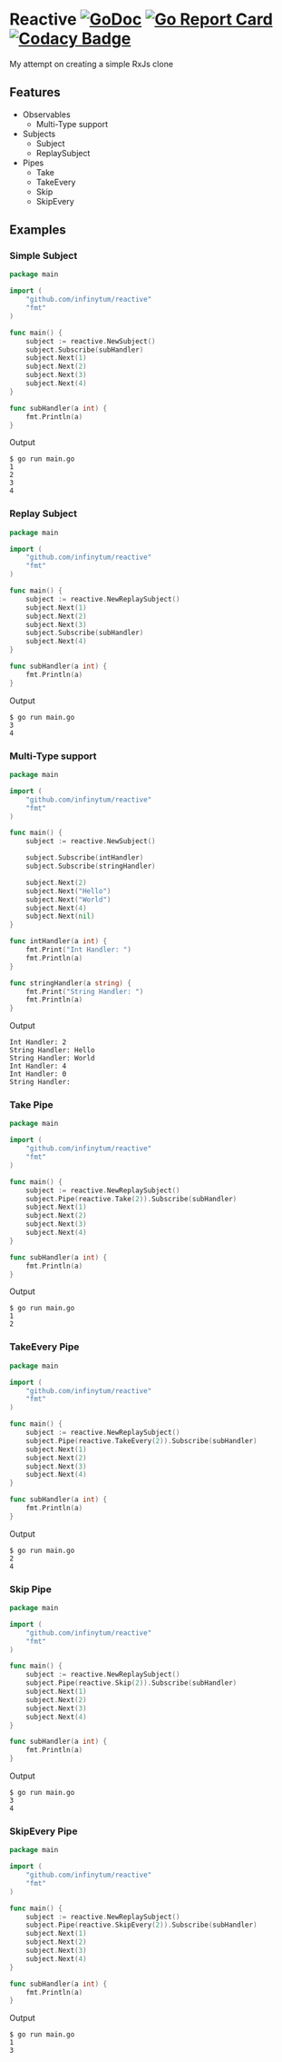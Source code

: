# Reactive [![GoDoc](https://godoc.org/github.com/infinytum/reactive?status.svg)](https://godoc.org/github.com/infinytum/reactive) [![Go Report Card](https://goreportcard.com/badge/github.com/infinytum/reactive)](https://goreportcard.com/report/github.com/infinytum/reactive) [![Codacy Badge](https://api.codacy.com/project/badge/Grade/e7de2c3854bd42babfd89f75cb78ab00)](https://www.codacy.com/app/infinytum/reactive?utm_source=github.com&amp;utm_medium=referral&amp;utm_content=infinytum/reactive&amp;utm_campaign=Badge_Grade)
My attempt on creating a simple RxJs clone

## Features
*  Observables
   *  Multi-Type support
*  Subjects
   *  Subject
   *  ReplaySubject
*  Pipes
   *  Take
   *  TakeEvery
   *  Skip
   *  SkipEvery

## Examples

### Simple Subject

```go
package main

import (
    "github.com/infinytum/reactive"
    "fmt"
)

func main() {
	subject := reactive.NewSubject()
	subject.Subscribe(subHandler)
	subject.Next(1)
	subject.Next(2)
	subject.Next(3)
	subject.Next(4)
}

func subHandler(a int) {
	fmt.Println(a)
}
```

Output
```
$ go run main.go
1
2
3
4
```

### Replay Subject

```go
package main

import (
    "github.com/infinytum/reactive"
    "fmt"
)

func main() {
    subject := reactive.NewReplaySubject()
    subject.Next(1)
    subject.Next(2)
    subject.Next(3)
    subject.Subscribe(subHandler)
    subject.Next(4)
}

func subHandler(a int) {
	fmt.Println(a)
}
```

Output
```
$ go run main.go
3
4
```

### Multi-Type support

```go
package main

import (
    "github.com/infinytum/reactive"
    "fmt"
)

func main() {
	subject := reactive.NewSubject()

	subject.Subscribe(intHandler)
	subject.Subscribe(stringHandler)

	subject.Next(2)
	subject.Next("Hello")
	subject.Next("World")
	subject.Next(4)
	subject.Next(nil)
}

func intHandler(a int) {
	fmt.Print("Int Handler: ")
	fmt.Println(a)
}

func stringHandler(a string) {
	fmt.Print("String Handler: ")
	fmt.Println(a)
}
```

Output
```
Int Handler: 2
String Handler: Hello
String Handler: World
Int Handler: 4
Int Handler: 0
String Handler:
```

### Take Pipe

```go
package main

import (
    "github.com/infinytum/reactive"
    "fmt"
)

func main() {
    subject := reactive.NewReplaySubject()
    subject.Pipe(reactive.Take(2)).Subscribe(subHandler)
    subject.Next(1)
    subject.Next(2)
    subject.Next(3)
    subject.Next(4)
}

func subHandler(a int) {
	fmt.Println(a)
}
```

Output
```
$ go run main.go
1
2
```

### TakeEvery Pipe

```go
package main

import (
    "github.com/infinytum/reactive"
    "fmt"
)

func main() {
    subject := reactive.NewReplaySubject()
    subject.Pipe(reactive.TakeEvery(2)).Subscribe(subHandler)
    subject.Next(1)
    subject.Next(2)
    subject.Next(3)
    subject.Next(4)
}

func subHandler(a int) {
	fmt.Println(a)
}
```

Output
```
$ go run main.go
2
4
```

### Skip Pipe

```go
package main

import (
    "github.com/infinytum/reactive"
    "fmt"
)

func main() {
    subject := reactive.NewReplaySubject()
    subject.Pipe(reactive.Skip(2)).Subscribe(subHandler)
    subject.Next(1)
    subject.Next(2)
    subject.Next(3)
    subject.Next(4)
}

func subHandler(a int) {
	fmt.Println(a)
}
```

Output
```
$ go run main.go
3
4
```

### SkipEvery Pipe

```go
package main

import (
    "github.com/infinytum/reactive"
    "fmt"
)

func main() {
    subject := reactive.NewReplaySubject()
    subject.Pipe(reactive.SkipEvery(2)).Subscribe(subHandler)
    subject.Next(1)
    subject.Next(2)
    subject.Next(3)
    subject.Next(4)
}

func subHandler(a int) {
	fmt.Println(a)
}
```

Output
```
$ go run main.go
1
3
```
